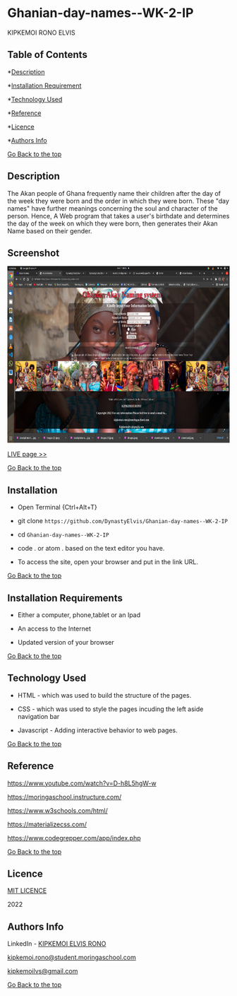 # Ghanian-day-names--WK-2-IP

KIPKEMOI RONO ELVIS


## Table of Contents

*[Description](#Description)


*[Installation Requirement](#Installation-Requirement)


*[Technology Used](#Technology-Used)


*[Reference](#Reference)


*[Licence](#Licence)


*[Authors Info](#Authors-Info)





[Go Back to the top](#Ghanian-day-names--WK-2-IP)
## Description
The Akan people of Ghana frequently name their children after the day of the week they were born and the order in which they were born. These "day names" have further meanings concerning the soul and character of the person. Hence, A Web program that takes a user's birthdate and determines the day of the week on which they were born, then generates their Akan Name based on their gender.

## Screenshot
<img src="https://github.com/DynastyElvis/Ghanian-day-names--WK-2-IP/blob/main/images/Screenshot%20from%202022-03-07%2000-08-51.png" width="800px" height="400px">

[LIVE page >>](https://dynastyelvis.github.io/Ghanian-day-names--WK-2-IP/)


[Go Back to the top](#Ghanian-day-names--WK-2-IP)

## Installation
* Open Terminal {Ctrl+Alt+T}

* git clone ```https://github.com/DynastyElvis/Ghanian-day-names--WK-2-IP```

* cd ```Ghanian-day-names--WK-2-IP```

* code . or atom . based on the text editor you have.

* To access the site, open your browser and put in the link URL.


[Go Back to the top](#Ghanian-day-names--WK-2-IP)

## Installation Requirements

* Either a computer, phone,tablet or an Ipad

* An access to the Internet

* Updated version of your browser

[Go Back to the top](#Ghanian-day-names--WK-2-IP)

## Technology Used
* HTML - which was used to build the structure of the pages.

* CSS - which was used to style the pages incuding the left aside navigation bar

* Javascript - Adding interactive behavior to web pages.

[Go Back to the top](#Ghanian-day-names--WK-2-IP)

## Reference
https://www.youtube.com/watch?v=D-h8L5hgW-w

https://moringaschool.instructure.com/ 

https://www.w3schools.com/html/

https://materializecss.com/

https://www.codegrepper.com/app/index.php

[Go Back to the top](#Ghanian-day-names--WK-2-IP)

## Licence

[MIT LICENCE](https://github.com/DynastyElvis/sUBMISSION-2-Independent-Project---Portfolio-Landing-Page/blob/main/LICENSE)

2022

## Authors Info
LinkedIn - [KIPKEMOI ELVIS RONO](https://www.linkedin.com/in/elvis-rono-aa3548209/)

kipkemoi.rono@student.moringaschool.com

kipkemoilvs@gmail.com

[Go Back to the top](#Ghanian-day-names--WK-2-IP)

